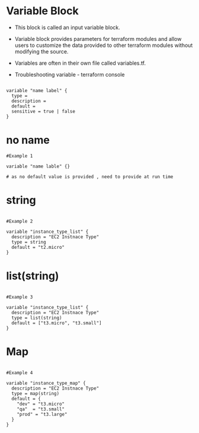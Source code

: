 # Variable Block

- This block is called an input variable block. 
- Variable block provides parameters for terraform modules and allow users to customize the data provided to other terraform modules without modifying the source.
- Variables are often in their own file called variables.tf. 

- Troubleshooting variable - terraform console 

```

variable "name label" {
  type = 
  description = 
  default = 
  sensitive = true | false 
}

```
# no name
```
#Example 1

variable "name lable" {}

# as no default value is provided , need to provide at run time 

```
# string 
```

#Example 2 

variable "instance_type_list" {
  description = "EC2 Instnace Type"
  type = string
  default = "t2.micro"
}

```

# list(string)
```

#Example 3 

variable "instance_type_list" {
  description = "EC2 Instnace Type"
  type = list(string)
  default = ["t3.micro", "t3.small"]
}

```

# Map
```

#Example 4 

variable "instance_type_map" {
  description = "EC2 Instnace Type"
  type = map(string)
  default = {
    "dev" = "t3.micro"
    "qa"  = "t3.small"
    "prod" = "t3.large"
  }
}

```


